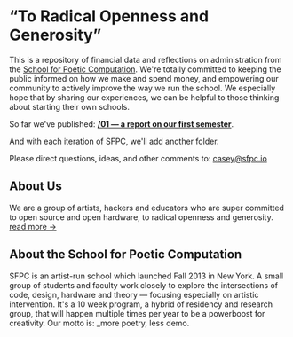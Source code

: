# “To Radical Openness and Generosity”

This is a repository of financial data and reflections on administration from the [School for Poetic Computation](http://sfpc.io). We're totally committed to keeping the public informed on how we make and spend money, and empowering our community to actively improve the way we run the school. We especially hope that by sharing our experiences, we can be helpful to those thinking about starting their own schools.

So far we've published: [**/01 — a report on our first semester**](https://github.com/SFPC/finance-and-administration/tree/master/01).

And with each iteration of SFPC, we'll add another folder.

Please direct questions, ideas, and other comments to: [casey@sfpc.io](mailto:casey@sfpc.io)

## About Us

We are a group of artists, hackers and educators who are super committed to open source and open hardware, to radical openness and generosity. [read more &rarr;](http://sfpc.io/mission/)

## About the School for Poetic Computation

SFPC is an artist-run school which launched Fall 2013 in New York. A small group of students and faculty work closely to explore the intersections of code, design, hardware and theory — focusing especially on artistic intervention. It's a 10 week program, a hybrid of residency and research group, that will happen multiple times per year to be a powerboost for creativity. Our motto is: _more poetry, less demo.
